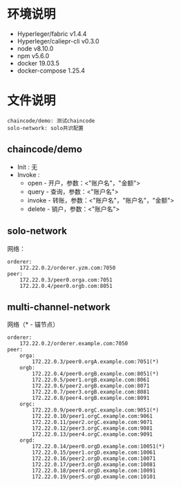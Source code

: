 # 环境说明
* Hyperleger/fabric v1.4.4  
* Hyperleger/caliepr-cli v0.3.0  
* node v8.10.0 
* npm v5.6.0 
* docker 19.03.5  
* docker-compose 1.25.4  

# 文件说明

```
chaincode/demo: 测试chaincode
solo-network: solo共识配置
```

## chaincode/demo

* Init : 无
* Invoke : 
  * open - 开户，参数：<"账户名"，"金额">
  * query - 查询，参数：<"账户名">
  * invoke - 转账，参数：<"账户名"，"账户名"，"金额">
  * delete - 销户，参数：<"账户名">

## solo-network

网络：

```
orderer:
	172.22.0.2/orderer.yzm.com:7050
peer:
	172.22.0.3/peer0.orga.com:7051
	172.22.0.4/peer0.orgb.com:8051
```

## multi-channel-network

网络（* - 锚节点）

```
orderer:
	172.22.0.2/orderer.example.com:7050
peer:
	orga:
		172.22.0.3/peer0.orgA.example.com:7051(*)
	orgb:
		172.22.0.4/peer0.orgB.example.com:8051(*)
		172.22.0.5/peer1.orgB.example.com:8061
		172.22.0.6/peer2.orgB.example.com:8071
		172.22.0.7/peer3.orgB.example.com:8081
		172.22.0.8/peer4.orgB.example.com:8091
	orgc:
		172.22.0.9/peer0.orgC.example.com:9051(*)
		172.22.0.10/peer1.orgC.example.com:9061
		172.22.0.11/peer2.orgC.example.com:9071
		172.22.0.12/peer3.orgC.example.com:9081
		172.22.0.13/peer4.orgC.example.com:9091
	orgd:
		172.22.0.14/peer0.orgD.example.com:10051(*)
		172.22.0.15/peer1.orgD.example.com:10061
		172.22.0.16/peer2.orgD.example.com:10071
		172.22.0.17/peer3.orgD.example.com:10081
		172.22.0.18/peer4.orgD.example.com:10091
		172.22.0.19/peer5.orgD.example.com:10101
```

